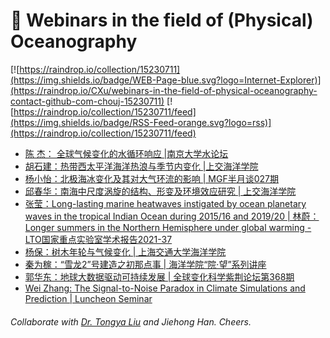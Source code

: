 # 🌊 Webinars in the field of (Physical) Oceanography

[![https://raindrop.io/collection/15230711](https://img.shields.io/badge/WEB-Page-blue.svg?logo=Internet-Explorer)](https://raindrop.io/CXu/webinars-in-the-field-of-physical-oceanography-contact-github-com-chouj-15230711) [![https://raindrop.io/collection/15230711/feed](https://img.shields.io/badge/RSS-Feed-orange.svg?logo=rss)](https://raindrop.io/collection/15230711/feed)

<!-- BLOG-POST-LIST:START -->
- [陈 杰： 全球气候变化的水循环响应 |南京大学水论坛](https://mp.weixin.qq.com/s/e57f7EaJ7On-GJN-9MXD8w)
- [胡石建：热带西太平洋海洋热浪与季节内变化 |上交海洋学院](https://mp.weixin.qq.com/s/l8XnljebnN7enAFjIYUBCA)
- [杨小怡：北极海冰变化及其对大气环流的影响 | MGF半月谈027期](https://mp.weixin.qq.com/s/xzTyH0WN58fBrdmCE9NVMw)
- [邱春华：南海中尺度涡旋的结构、形变及环境效应研究 | 上交海洋学院](https://mp.weixin.qq.com/s/AXQTx1NBdzu_4B8Bzo4prA)
- [张莹：Long-lasting marine heatwaves instigated by ocean planetary waves in the tropical Indian Ocean during 2015/16 and 2019/20 | 林蔚：Longer summers in the Northern Hemisphere under global warming - LTO国家重点实验室学术报告2021-37](https://mp.weixin.qq.com/s/cyFARSgrBI02usJXadvO2Q)
- [杨保：树木年轮与气候变化 | 上海交通大学海洋学院](https://mp.weixin.qq.com/s/Z0vqhJ7AvfsDNbZE5WKMkA)
- [秦为稼：“雪龙2”号建造之初那点事 | 海洋学院“院·望”系列讲座](https://mp.weixin.qq.com/s/LVnNIX83fDw6hZpqwP7Zfg)
- [郭华东：地球大数据驱动可持续发展 | 全球变化科学紫荆论坛第368期](https://mp.weixin.qq.com/s/-BQmsc2o6gZlnCC-44Otmg)
- [Wei Zhang: The Signal-to-Noise Paradox in Climate Simulations and Prediction | Luncheon Seminar](https://mp.weixin.qq.com/s/Cn-7hkJGg78vrjbvdlM0FQ)
<!-- BLOG-POST-LIST:END -->

###### Collaborate with [Dr. Tongya Liu](https://liutongya.github.io/) and Jiehong Han. Cheers.
